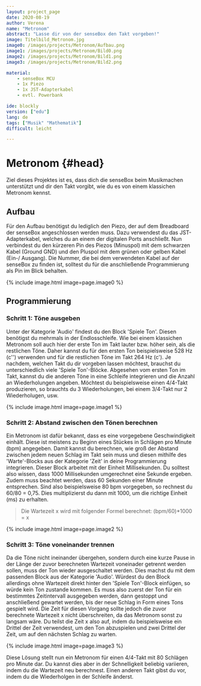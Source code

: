 ```yaml
---
layout: project_page  
date: 2020-08-19  
author: Verena
name: "Metronom"
abstract: "Lasse dir von der senseBox den Takt vorgeben!" 
image: Titelbild_Metronom.jpg
image0: /images/projects/Metronom/Aufbau.png
image1: /images/projects/Metronom/Bild0.png
image2: /images/projects/Metronom/Bild1.png
image3: /images/projects/Metronom/Bild2.png

material: 
    - senseBox MCU 
    - 1x Piezo
    - 1x JST-Adapterkabel  
    - evtl. Powerbank

ide: blockly
version: ["edu"]    
lang: de 
tags: ["Musik" "Mathematik"] 
difficult: leicht

---
```

# Metronom {#head}
Ziel dieses Projektes ist es, dass dich die senseBox beim Musikmachen unterstützt und dir den Takt vorgibt, wie du es von einem klassichen Metronom kennst.  

## Aufbau
Für den Aufbau benötigst du lediglich den Piezo, der auf dem Breadboard der senseBox angeschlossen werden muss. Dazu verwendest du das JST-Adapterkabel, welches du an einem der digitalen Ports anschließt. Nun verbindest du den kürzeren Pin des Piezos (Minuspol) mit dem schwarzen Kabel (Ground GND) und den Pluspol mit dem grünen oder gelben Kabel (Ein-/ Ausgang). Die Nummer, die bei dem verwendeten Kabel auf der senseBox zu finden ist, solltest du für die anschließende Programmierung als Pin im Blick behalten.  

{% include image.html image=page.image0 %}

## Programmierung
### Schritt 1: Töne ausgeben
Unter der Kategorie 'Audio' findest du den Block 'Spiele Ton'. Diesen benötigst du mehrmals in der Endlosschleife. Wie bei einem klassichen Metronom soll auch hier der erste Ton im Takt lauter bzw. höher sein, als die restlichen Töne. Daher kannst du für den ersten Ton beispielsweise 528 Hz (c'') verwenden und für die restlichen Töne im Takt 264 Hz (c'). Je nachdem, welchen Takt du dir vorgeben lassen möchtest, brauchst du unterschiedlich viele 'Spiele Ton'-Blöcke. Abgesehen vom ersten Ton im Takt, kannst du die anderen Töne in eine Schleife integrieren und die Anzahl an Wiederholungen angeben. Möchtest du beispielsweise einen 4/4-Takt produzieren, so brauchts du 3 Wiederholungen, bei einem 3/4-Takt nur 2 Wiederholugen, usw. 

{% include image.html image=page.image1 %}


### Schritt 2: Abstand zwischen den Tönen berechnen
Ein Metronom ist dafür bekannt, dass es eine vorgegebene Geschwindigkeit einhält. Diese ist meistens zu Beginn eines Stückes in Schlägen pro Minute (bpm) angegeben. Damit kannst du berechnen, wie groß der Abstand zwischen jedem neuen Schlag im Takt sein muss und diesen mithilfe des 'Warte'-Blocks aus der Kategorie 'Zeit' in deine Programmierung integrieren. Dieser Block arbeitet mit der Einheit Millisekunden. Du solltest also wissen, dass 1000 Millisekunden umgerechnet eine Sekunde ergeben. Zudem muss beachtet werden, dass 60 Sekunden einer Minute entsprechen. Sind also beispielsweise 80 bpm vorgegeben, so rechnest du 60/80 = 0,75. Dies multiplizierst du dann mit 1000, um die richtige Einheit (ms) zu erhalten. 

> Die Wartezeit x wird mit folgender Formel berechnet: (bpm/60)*1000 = x 

{% include image.html image=page.image2 %}

### Schritt 3: Töne voneinander trennen
Da die Töne nicht ineinander übergehen, sondern durch eine kurze Pause in der Länge der zuvor berechneten Wartezeit voneinader getrennt werden sollen, muss der Ton wieder ausgeschaltet werden. Dies machst du mit dem passenden Block aus der Kategorie 'Audio'. Würdest du den Block allerdings ohne Wartezeit direkt hinter den 'Spiele Ton'-Block einfügen, so würde kein Ton zustande kommen. Es muss also zuerst der Ton für ein bestimmtes Zeitintervall ausgegeben werden, dann gestoppt und anschließend gewartet werden, bis der neue Schlag in Form eines Tons gespielt wird. Die Zeit für diesen Vorgang sollte jedoch die zuvor berechnete Wartezeit x nicht überschreiten, da das Metronom sonst zu langsam wäre. Du teilst die Zeit x also auf, indem du beispielsweise ein Drittel der Zeit verwendest, um den Ton abzuspielen und zwei Drittel der Zeit, um auf den nächsten Schlag zu warten. 

{% include image.html image=page.image3 %}

Diese Lösung stellt nun ein Metronom für einen 4/4-Takt mit 80 Schlägen pro Minute dar. Du kannst dies aber in der Schnelligkeit beliebig variieren, indem du die Wartezeit neu berechnest. Einen anderen Takt gibst du vor, indem du die Wiederholgen in der Schleife änderst.  
